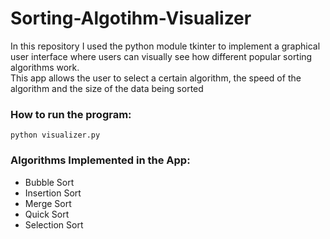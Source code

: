 # Sorting-Algotihm-Visualizer

In this repository I used the python module tkinter to implement a graphical user interface where users can visually see how different popular sorting algorithms work. <br /> This app allows the user to select a certain algorithm, the speed of the algorithm and the size of the data being sorted

### How to run the program:
    python visualizer.py

### Algorithms Implemented in the App:
* Bubble Sort
* Insertion Sort
* Merge Sort
* Quick Sort
* Selection Sort

